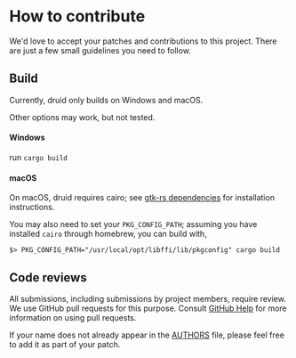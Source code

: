# How to contribute

We'd love to accept your patches and contributions to this project. There are
just a few small guidelines you need to follow.

## Build
Currently, druid only builds on Windows and macOS. 

Other options may work, but not tested.

#### Windows

run `cargo build`

#### macOS

On macOS, druid requires cairo; see [gtk-rs dependencies] for installation instructions.

You may also need to set your `PKG_CONFIG_PATH`; assuming you have installed `cairo` through homebrew, you can build with,

 ```shell
$> PKG_CONFIG_PATH="/usr/local/opt/libffi/lib/pkgconfig" cargo build
 ```

## Code reviews

All submissions, including submissions by project members, require review. We
use GitHub pull requests for this purpose. Consult [GitHub Help] for more
information on using pull requests.

If your name does not already appear in the [AUTHORS] file, please feel free to
add it as part of your patch.

[gtk-rs dependencies]: http://gtk-rs.org/docs/requirements.html
[GitHub Help]: https://help.github.com/articles/about-pull-requests/
[AUTHORS]: AUTHORS
